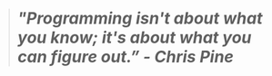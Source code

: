 
  ># *"Programming isn't about what you know; it's about what you can figure out.” - Chris Pine*
  
